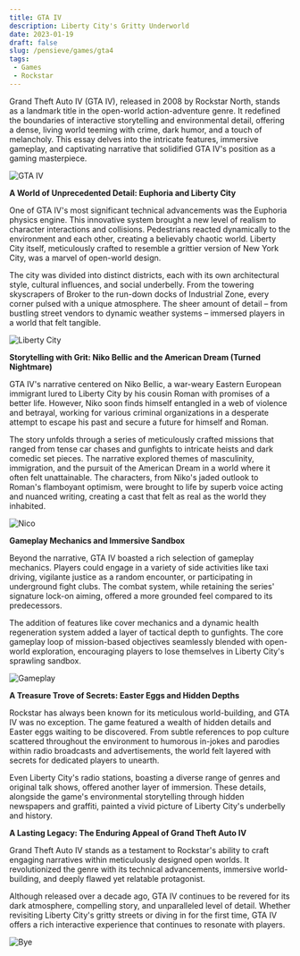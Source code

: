 ```yaml
---
title: GTA IV
description: Liberty City's Gritty Underworld
date: 2023-01-19
draft: false
slug: /pensieve/games/gta4
tags:
 - Games
 - Rockstar
---
```


Grand Theft Auto IV (GTA IV), released in 2008 by Rockstar North, stands as a landmark title in the open-world action-adventure genre. It redefined the boundaries of interactive storytelling and environmental detail, offering a dense, living world teeming with crime, dark humor, and a touch of melancholy. This essay delves into the intricate features, immersive gameplay, and captivating narrative that solidified GTA IV's position as a gaming masterpiece.

![GTA IV](https://wallpapercave.com/wp/iMlWROl.jpg)

**A World of Unprecedented Detail: Euphoria and Liberty City**

One of GTA IV's most significant technical advancements was the Euphoria physics engine. This innovative system brought a new level of realism to character interactions and collisions. Pedestrians reacted dynamically to the environment and each other, creating a believably chaotic world. Liberty City itself, meticulously crafted to resemble a grittier version of New York City, was a marvel of open-world design. 

The city was divided into distinct districts, each with its own architectural style, cultural influences, and social underbelly. From the towering skyscrapers of Broker to the run-down docks of Industrial Zone, every corner pulsed with a unique atmosphere. The sheer amount of detail – from bustling street vendors to dynamic weather systems – immersed players in a world that felt tangible.

![Liberty City](https://wallpapercave.com/wp/RakDQE0.jpg)

**Storytelling with Grit: Niko Bellic and the American Dream (Turned Nightmare)**

GTA IV's narrative centered on Niko Bellic, a war-weary Eastern European immigrant lured to Liberty City by his cousin Roman with promises of a better life. However, Niko soon finds himself entangled in a web of violence and betrayal, working for various criminal organizations in a desperate attempt to escape his past and secure a future for himself and Roman.

The story unfolds through a series of meticulously crafted missions that ranged from tense car chases and gunfights to intricate heists and dark comedic set pieces. The narrative explored themes of masculinity, immigration, and the pursuit of the American Dream in a world where it often felt unattainable. The characters, from Niko's jaded outlook to Roman's flamboyant optimism, were brought to life by superb voice acting and nuanced writing, creating a cast that felt as real as the world they inhabited. 

![Nico](https://wallpapercave.com/wp/UpXDxke.jpg)

**Gameplay Mechanics and Immersive Sandbox**

Beyond the narrative, GTA IV boasted a rich selection of gameplay mechanics. Players could engage in a variety of side activities like taxi driving, vigilante justice as a random encounter, or participating in underground fight clubs. The combat system, while retaining the series' signature lock-on aiming, offered a more grounded feel compared to its predecessors. 

The addition of features like cover mechanics and a dynamic health regeneration system added a layer of tactical depth to gunfights. The core gameplay loop of mission-based objectives seamlessly blended with open-world exploration, encouraging players to lose themselves in Liberty City's sprawling sandbox.

![Gameplay](https://wallpapercave.com/wp/Jlf06oA.jpg)

**A Treasure Trove of Secrets: Easter Eggs and Hidden Depths**

Rockstar has always been known for its meticulous world-building, and GTA IV was no exception. The game featured a wealth of hidden details and Easter eggs waiting to be discovered. From subtle references to pop culture scattered throughout the environment to humorous in-jokes and parodies within radio broadcasts and advertisements, the world felt layered with secrets for dedicated players to unearth.

Even Liberty City's radio stations, boasting a diverse range of genres and original talk shows, offered another layer of immersion. These details, alongside the game's environmental storytelling through hidden newspapers and graffiti, painted a vivid picture of Liberty City's underbelly and history.

**A Lasting Legacy: The Enduring Appeal of Grand Theft Auto IV**

Grand Theft Auto IV stands as a testament to Rockstar's ability to craft engaging narratives within meticulously designed open worlds. It revolutionized the genre with its technical advancements, immersive world-building, and deeply flawed yet relatable protagonist. 

Although released over a decade ago, GTA IV continues to be revered for its dark atmosphere, compelling story, and unparalleled level of detail. Whether revisiting Liberty City's gritty streets or diving in for the first time, GTA IV offers a rich interactive experience that continues to resonate with players. 

![Bye](https://wallpapercave.com/wp/EMheN12.jpg)